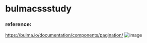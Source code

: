 # bulmacssstudy

### reference:
https://bulma.io/documentation/components/pagination/
![image](https://github.com/user-attachments/assets/33f6a787-2077-4f3c-819d-8ef57e77ba0f)
